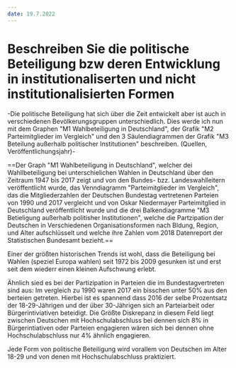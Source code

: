```yaml
---
date: 19.7.2022
---
```

# Beschreiben Sie die politische Beteiligung bzw deren Entwicklung in institutionaliserten und nicht institutionalisierten Formen
-Die politische Beteiligung hat sich über die Zeit entwickelt aber ist auch in verschiedenen Bevölkerungsgruppen unterschiedlich. Dies werde ich nun mit dem Graphen "M1 Wahlbeteiligung in Deutschland", der Grafik "M2 Parteimitglieder im Vergleich" und den 3 Säulendiagrammen der Grafik "M3 Beteilung außerhalb politischer Institutionen" beschreiben. (Quellen, Veröffentlichungsjahr)-

==Der Graph "M1 Wahlbeteiligung in Deutschland", welcher dei Wahllbeteiligung bei unterschielichen Wahlen in Deutschland über den Zeitraum 1947 bis 2017 zeigt und von den Bundes- bzz. Landeswahlleitern veröffentlicht wurde, das Venndiagramm "Parteimitglieder im Vergleich", das die Mitgliederzahlen der Deutschen Bundestag vertretenen Parteien von 1990 und 2017 vergleicht und von Oskar Niedermayer Parteimitglied in Deutschland veröffentlicht wurde und die drei Balkendiagramme "M3 Betieligung außerhalb politisher Institutionen", welche die Partzipation der Deutschen in Verschiedenen Organisationsformen nach Bldung, Region, und Alter aufschlüsselt und welche ihre Zahlen vom 2018 Datenreport der Statistischen Bundesamt bezieht.==

Einer der größten historischen Trends ist wohl, dass die Beteiligung bei Wahlen (speziel Europa wahlen) seit 1972 bis 2009 gesunken ist und erst seit dem wiederr einen kleinen Aufschwung erlebt.

Ähnlich sied es bei der Partizipation in Parteien die im Bundestagvertreten sind aus: Im vergleich zu 1990 waren 2017 ein bisschen unter 50% aus den berteien getreten.  Hierbei ist es spannend dass 2016 der selbe Prozentsatz der 18-29-Jährigen und der über 30-Jährigen sich an Parteiarbeit oder Bürgerintiviativen beteidigt. Die Größte Diskrepanz in diesem Feld liegt zwischen Deutschen mit Hochschulabschluss bei dennen sich 8% in Bürgerintiativen oder Parteien engagieren wären sich bei dennen ohne Hochschulabschluss nur 4% ähnlich engagieren.

Jede Form von politische Beteiligung wird vorallem von Deutschen im Alter 18-29 und von denen mit Hochschulabschluss praktiziert.